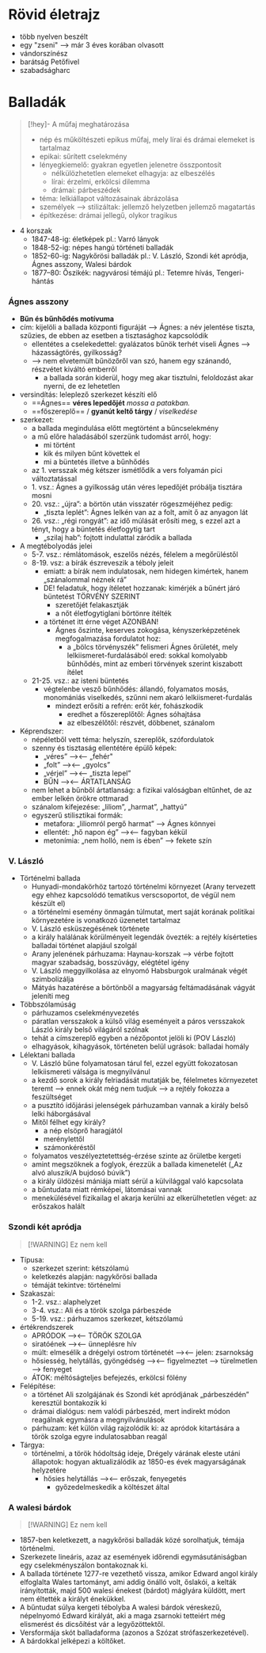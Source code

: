 # Rövid életrajz

- több nyelven beszélt
- egy "zseni" —> már 3 éves korában olvasott
- vándorszínész
- barátság Petőfivel
- szabadságharc
# Balladák

> [!hey]- A műfaj meghatározása
> - nép és műköltészeti epikus műfaj, mely lírai és drámai elemeket is tartalmaz
> - epikai: sűrített cselekmény
> - lényegkiemelő: gyakran egyetlen jelenetre összpontosít
> 	- nélkülözhetetlen elemeket elhagyja: az elbeszélés
> 	- lírai: érzelmi, erkölcsi dilemma
> 	- drámai: párbeszédek
> - téma: lelkiállapot változásainak ábrázolása
> - személyek —> stilizáltak: jellemző helyzetben jellemző magatartás
> - építkezése: drámai jellegű, olykor tragikus

- 4 korszak
	- 1847-48-ig: életképek pl.: Varró lányok
	- 1848-52-ig: népes hangú történeti balladák
	- 1852-60-ig: Nagykőrösi balladák pl.: V. László, Szondi két apródja, Ágnes asszony, Walesi bárdok
	- 1877–80: Őszikék: nagyvárosi témájú pl.: Tetemre hívás, Tengeri-hántás

### Ágnes asszony

- **Bűn és bűnhődés motívuma**
- cím: kijelöli a ballada központi figuráját —> Ágnes: a név jelentése tiszta, szűzies, de ebben az esetben a tisztasághoz kapcsolódik
	- ellentétes a cselekedettel: gyalázatos bűnök terhét viseli Ágnes —> házasságtörés, gyilkosság?
	- —> nem elvetemült bűnözőről van szó, hanem egy szánandó, részvétet kiváltó emberről
		- a ballada során kiderül, hogy meg akar tisztulni, feloldozást akar nyerni, de ez lehetetlen
- versindítás: leleplező szerkezet készíti elő
	- ==Ágnes== **véres lepedőjét** *mossa a patakban.*
	- ==főszereplő== / **gyanút keltő tárgy** / *viselkedése*
- szerkezet:
	- a ballada megindulása előtt megtörtént a bűncselekmény
	- a mű előre haladásából szerzünk tudomást arról, hogy:
		- mi történt
		- kik és milyen bűnt követtek el
		- mi a büntetés illetve a bűnhődés
	- az 1. versszak még kétszer ismétlődik a vers folyamán pici változtatással
	- 1\. vsz.: Ágnes a gyilkosság után véres lepedőjét próbálja tisztára mosni
	- 20\. vsz.: „újra”: a börtön után visszatér rögeszméjéhez pedig:
		- „tiszta leplét”: Ágnes lelkén van az a folt, amit ő az anyagon lát
	- 26\. vsz.: „régi rongyát”: az idő múlását erősíti meg, s ezzel azt a tényt, hogy a büntetés életfogytig tart
		- „szilaj hab”: fojtott indulattal záródik a ballada
- A megtébolyodás jelei
	- 5-7. vsz.: rémlátomások, eszelős nézés, félelem a megőrüléstől
	- 8-19. vsz: a bírák észreveszik a téboly jeleit
		- emiatt: a bírák nem indulatosak, nem hidegen kimértek, hanem „szánalommal néznek rá”
		- DE! feladatuk, hogy ítéletet hozzanak: kimérjék a bűnért járó büntetést TÖRVÉNY SZERINT
			- szeretőjét felakasztják
			- a nőt életfogytiglani börtönre ítélték
		- a történet itt érne véget AZONBAN!
			- Ágnes őszinte, keserves zokogása, kényszerképzetének megfogalmazása fordulatot hoz:
				- a „bölcs törvényszék” felismeri Ágnes őrületét, mely lelkiismeret-furdalásából ered: sokkal komolyabb bűnhődés, mint az emberi törvények szerint kiszabott ítélet
	- 21-25. vsz.: az isteni büntetés
		- végtelenbe vesző bűnhődés: állandó, folyamatos mosás, monomániás viselkedés, szűnni nem akaró lelkiismeret-furdalás
			- mindezt erősíti a refrén: erőt kér, fohászkodik
				- eredhet a főszereplőtől: Ágnes sóhajtása
				- az elbeszélőtől: részvét, döbbenet, szánalom
- Képrendszer:
	- népéletből vett téma: helyszín, szereplők, szófordulatok
	- szenny és tisztaság ellentétére épülő képek:
		- „véres” —><— „fehér"
		- „folt” —><— „gyolcs”
		- „vérjel” —><— „tiszta lepel”
		- BŰN —><— ÁRTATLANSÁG
	- nem lehet a bűnből ártatlanság: a fizikai valóságban eltűnhet, de az ember lelkén örökre ottmarad
	- szánalom kifejezése: „liliom”, „harmat”, „hattyú”
	- egyszerű stilisztikai formák:
		- metafora: „liliomról pergő harmat” —> Ágnes könnyei
		- ellentét: „hő napon ég” —><— fagyban kékül
		- metonímia: „nem holló, nem is ében”  —> fekete szín
### V. László

- Történelmi ballada
	- Hunyadi-mondakörhöz tartozó történelmi környezet (Arany tervezett egy ehhez kapcsolódó tematikus verscsoportot, de végül nem készült el)
	- a történelmi esemény önmagán túlmutat, mert saját korának politikai környezetére is vonatkozó üzenetet tartalmaz
	- V. László esküszegésének története
	- a király halálának körülményeit legendák övezték: a rejtély kísérteties balladai történet alapjául szolgál
	- Arany jelenének párhuzama: Haynau-korszak —> vérbe fojtott magyar szabadság, bosszúvágy, elégtétel igény
	- V. László meggyilkolása az elnyomó Habsburgok uralmának végét szimbolizálja
	- Mátyás hazatérése a börtönből a magyarság feltámadásának vágyát jeleníti meg
- Többszólamúság
	- párhuzamos cselekményvezetés
	- páratlan versszakok a külső világ eseményeit a páros versszakok László király belső világáról szólnak
	- tehát a címszereplő egyben a nézőpontot jelöli ki (POV László)
	- elhagyások, kihagyások, történeten belül ugrások: balladai homály
- Lélektani ballada
	- V. László bűne folyamatosan tárul fel, ezzel együtt fokozatosan lelkiismereti válsága is megnyilvánul
	- a kezdő sorok a király felriadását mutatják be, félelmetes környezetet teremt —> ennek okát még nem tudjuk —> a rejtély fokozza a feszültséget
	- a pusztító időjárási jelenségek párhuzamban vannak a király belső lelki háborgásával
	- Mitől félhet egy király?
		- a nép elsöprő haragjától
		- merénylettől
		- számonkéréstől
	- folyamatos veszélyeztetettség-érzése szinte az őrületbe kergeti
	- amint megszöknek a foglyok, érezzük a ballada kimenetelét („Az alvó aluszik/A bujdosó búvik”)
	- a király üldözési mániája miatt sérül a külvilággal való kapcsolata
	- a bűntudata miatt rémképei, látomásai vannak
	- menekülésével fizikailag el akarja kerülni az elkerülhetetlen véget: az erőszakos halált

### Szondi két apródja

> [!WARNING] Ez nem kell

- Típusa:
	- szerkezet szerint: kétszólamú
	- keletkezés alapján: nagykőrösi ballada
	- témáját tekintve: történelmi
- Szakaszai:
	- 1-2. vsz.: alaphelyzet
	- 3-4. vsz.: Ali és a török szolga párbeszéde
	- 5-19. vsz.: párhuzamos szerkezet, kétszólamú
- értékrendszerek
	- APRÓDOK —><— TÖRÖK SZOLGA
	- siratóének —><— ünneplésre hív
	- múlt: elmesélik a drégelyi ostrom történetét —><— jelen: zsarnokság
	- hősiesség, helytállás, gyöngédség —><— figyelmeztet —> türelmetlen —> fenyeget
	- ÁTOK: méltóságteljes befejezés, erkölcsi fölény
- Felépítése:
	- a történet Ali szolgájának és Szondi két apródjának „párbeszédén” keresztül bontakozik ki
	- drámai dialógus: nem valódi párbeszéd, mert indirekt módon reagálnak egymásra a megnyilvánulások
	- párhuzam: két külön világ rajzolódik ki: az apródok kitartására a török szolga egyre indulatosabban reagál 
- Tárgya: 
	- történelmi, a török hódoltság ideje, Drégely várának eleste utáni állapotok: hogyan aktualizálódik az 1850-es évek magyarságának helyzetére
		- hősies helytállás —><— erőszak, fenyegetés
			- győzedelmeskedik a költészet által

### A walesi bárdok

> [!WARNING] Ez nem kell

- 1857-ben keletkezett, a nagykőrösi balladák közé sorolhatjuk, témája történelmi.
- Szerkezete lineáris, azaz az események időrendi egymásutániságban egy cselekményszálon bontakoznak ki.
- A ballada története 1277-re vezethető vissza, amikor Edward angol király elfoglalta Wales tartományt, ami addig önálló volt, őslakói, a kelták irányították, majd 500 walesi énekest (bárdot) máglyára küldött, mert nem éltették a királyt énekükkel.
- A bűntudat súlya kergeti tébolyba A walesi bárdok véreskezű, népelnyomó Edward királyát, aki a maga zsarnoki tetteiért még elismerést és dicsőítést vár a legyőzöttektől.
- Versformája skót balladaforma (azonos a Szózat strófaszerkezetével).
- A bárdokkal jelképezi a költőket.